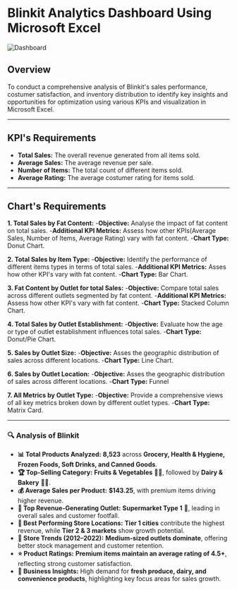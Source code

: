 # Blinkit Analytics Dashboard Using Microsoft Excel
![Dashboard](https://github.com/aftabalammansoori/Blinkit-Microsoft-Excel-Analysis/blob/main/Screenshot%202025-01-27%20064153.png)

## Overview
To conduct a comprehensive analysis of Blinkit's sales performance, costumer satisfaction, and inventory distribution to identify key insights and opportunities for optimization using various KPIs and visualization in Microsoft Excel.

---

## KPI's Requirements

- **Total Sales:** The overall revenue generated from all items sold.
- **Average Sales:** The average revenue per sale.
- **Number of Items:** The total count of different items sold.
- **Average Rating:** The average costumer rating for items sold.

---

## Chart's Requirements 

**1. Total Sales by Fat Content:**
-**Objective:** Analyse the impact of fat content on total sales.
-**Additional KPI Metrics:** Assess how other KPIs(Average Sales, Number of Items, Average Rating) vary with fat content.
-**Chart Type:** Donut Chart.
   
**2. Total Sales by Item Type:**
-**Objective:** Identify the performance of different items types in terms of total sales.
-**Additional KPI Metrics:** Asses how other KPI's vary with fat content.
-**Chart Type:** Bar Chart.
   
**3. Fat Content by Outlet for total Sales:**
-**Objective:** Compare total sales across different outlets segmented by fat content.
-**Additional KPI Metrics:** Assess how other KPI's vary with fat content.
-**Chart Type:** Stacked Column Chart.

**4. Total Sales by Outlet Establishment:**
-**Objective:** Evaluate how the age or type of outlet establishment influences total sales.
-**Chart Type:** Donut/Pie Chart.

**5. Sales by Outlet Size:**
-**Objective:** Asses the geographic distribution of sales across different locations.
-**Chart Type:** Line Chart.

**6. Sales by Outlet Location:** 
-**Objective:** Asses the geographic distribution of sales across different locations.
-**Chart Type:** Funnel
  
**7. All Metrics by Outlet Type:**
-**Objective:** Provide a comprehensive views of all key metrics broken down by different outlet types.
-**Chart Type:** Matrix Card.

---

### **🔍 Analysis of Blinkit**  

- **📊 Total Products Analyzed:** **8,523** across **Grocery, Health & Hygiene, Frozen Foods, Soft Drinks, and Canned Goods**.  
- **🏆 Top-Selling Category:** **Fruits & Vegetables** 🥦🥕, followed by **Dairy & Bakery** 🥛🍞.  
- **💰 Average Sales per Product:** **$143.25**, with premium items driving higher revenue.  
- **🏪 Top Revenue-Generating Outlet:** **Supermarket Type 1** 🏬, leading in overall sales and customer footfall.  
- **📍 Best Performing Store Locations:** **Tier 1 cities** contribute the highest revenue, while **Tier 2 & 3 markets** show growth potential.  
- **📆 Store Trends (2012–2022):** **Medium-sized outlets dominate**, offering better stock management and customer retention.  
- **⭐ Product Ratings:** **Premium items maintain an average rating of 4.5+**, reflecting strong customer satisfaction.  
- **🚀 Business Insights:** High demand for **fresh produce, dairy, and convenience products**, highlighting key focus areas for sales growth.  



   
